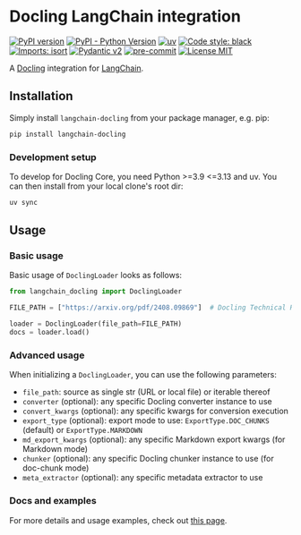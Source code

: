 # Docling LangChain integration

[![PyPI version](https://img.shields.io/pypi/v/langchain-docling)](https://pypi.org/project/langchain-docling/)
[![PyPI - Python Version](https://img.shields.io/pypi/pyversions/langchain-docling)](https://pypi.org/project/langchain-docling/)
[![uv](https://img.shields.io/endpoint?url=https://raw.githubusercontent.com/astral-sh/uv/main/assets/badge/v0.json)](https://github.com/astral-sh/uv)
[![Code style: black](https://img.shields.io/badge/code%20style-black-000000.svg)](https://github.com/psf/black)
[![Imports: isort](https://img.shields.io/badge/%20imports-isort-%231674b1?style=flat&labelColor=ef8336)](https://pycqa.github.io/isort/)
[![Pydantic v2](https://img.shields.io/endpoint?url=https://raw.githubusercontent.com/pydantic/pydantic/main/docs/badge/v2.json)](https://pydantic.dev)
[![pre-commit](https://img.shields.io/badge/pre--commit-enabled-brightgreen?logo=pre-commit&logoColor=white)](https://github.com/pre-commit/pre-commit)
[![License MIT](https://img.shields.io/github/license/DS4SD/docling)](https://opensource.org/licenses/MIT)

A [Docling](https://github.com/docling-project/docling) integration for
[LangChain](https://github.com/langchain-ai/langchain/).

## Installation

Simply install `langchain-docling` from your package manager, e.g. pip:
```bash
pip install langchain-docling
```

### Development setup

To develop for Docling Core, you need Python >=3.9 <=3.13 and uv. You can then install from your local clone's root dir:
```bash
uv sync
```

## Usage

### Basic usage

Basic usage of `DoclingLoader` looks as follows:

```python
from langchain_docling import DoclingLoader

FILE_PATH = ["https://arxiv.org/pdf/2408.09869"]  # Docling Technical Report

loader = DoclingLoader(file_path=FILE_PATH)
docs = loader.load()
```

### Advanced usage

When initializing a `DoclingLoader`, you can use the following parameters:

- `file_path`: source as single str (URL or local file) or iterable thereof
- `converter` (optional): any specific Docling converter instance to use
- `convert_kwargs` (optional): any specific kwargs for conversion execution
- `export_type` (optional): export mode to use: `ExportType.DOC_CHUNKS` (default) or
    `ExportType.MARKDOWN`
- `md_export_kwargs` (optional): any specific Markdown export kwargs (for Markdown mode)
- `chunker` (optional): any specific Docling chunker instance to use (for doc-chunk
    mode)
- `meta_extractor` (optional): any specific metadata extractor to use

### Docs and examples

For more details and usage examples, check out
[this page](https://docling-project.github.io/docling/integrations/langchain/).
